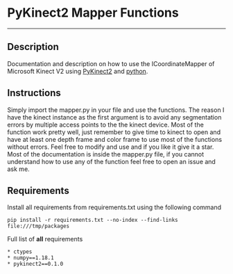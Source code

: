 # PyKinect2 Mapper Functions
***

## Description
Documentation and description on how to use the ICoordinateMapper of Microsoft Kinect V2 using [PyKinect2](https://github.com/Kinect/PyKinect2) and [python](https://www.python.org).

## Instructions

Simply import the mapper.py in your file and use the functions. The reason I have the 
kinect instance as the first argument is to avoid any segmentation errors by multiple access points to 
the the kinect device. Most of the function work pretty well, just remember to give time to kinect to open 
and have at least one depth frame and color frame to use most of the functions without errors. Feel free to modify and use
and if you like it give it a star. Most of the documentation is inside the mapper.py file, if you cannot understand how to use
any of the function feel free to open an issue and ask me.

## Requirements
Install all requirements from requirements.txt using the following command
```
pip install -r requirements.txt --no-index --find-links file:///tmp/packages
```
Full list of **all** requirements
```
* ctypes
* numpy==1.18.1
* pykinect2==0.1.0
```
